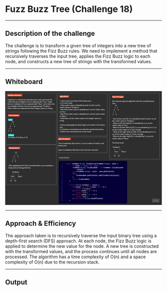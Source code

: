 #  Fuzz Buzz Tree (Challenge 18)

---

## Description of the challenge

The challenge is to transform a given tree of integers into a new tree of strings following the Fizz Buzz rules. We need to implement a method that recursively traverses the input tree, applies the Fizz Buzz logic to each node, and constructs a new tree of strings with the transformed values.

---

## Whiteboard

![](img/CC%2018.jpg)

---

## Approach & Efficiency

The approach taken is to recursively traverse the input binary tree using a depth-first search (DFS) approach. 
At each node, the Fizz Buzz logic is applied to determine the new value for the node. 
A new tree is constructed with the transformed values, and the process continues until all nodes are processed. 
The algorithm has a time complexity of O(n) and a space complexity of O(n) due to the recursion stack.

---

## Output
